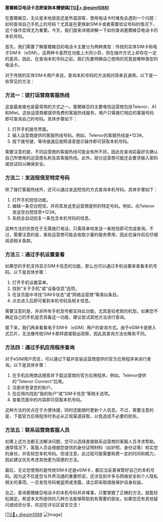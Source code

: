 **塞爾維亞电话卡怎麽查詢本機號碼[[TG💪+ @esim1088](https://t.me/s/esim1088)]**

在塞爾維亞，无论是本地居民还是外国游客，使用电话卡时难免会遇到一个问题：如何查询自己手机上的号码？尤其是在更换新SIM卡或者需要验证号码的情况下，这个操作显得尤为重要。今天，我们就来详细讲解一下如何查询塞爾維亞电话卡的本机号码。

首先，我们需要了解塞爾維亞的电话卡主要分为两种类型：传统的实体SIM卡和电子SIM卡（eSIM）。这两种卡虽然在功能上大同小异，但在操作方式上却存在一定的差异。因此，在查询本机号码之前，我们先要明确自己使用的究竟是哪种类型的电话卡。

对于传统的实体SIM卡用户来说，查询本机号码的方法相对简单且通用。以下是一些常见的方法：

### 方法一：拨打运营商客服热线
这是最直接也是最常用的方式之一。塞爾維亞的主要电信运营商包括Telenor、A1和Mtel。这些运营商都提供免费的客服热线服务，用户只需拨打相应的客服号码即可查询自己的号码。具体步骤如下：
1. 打开手机拨号界面。
2. 输入运营商提供的客服热线号码。例如，Telenor的客服热线是*123#。
3. 按下拨号键，等待接通后按照语音提示操作即可获取本机号码。

需要注意的是，不同运营商的客服热线可能会有所不同，因此在查询前最好先确认自己所使用的运营商名称及其客服热线。此外，部分运营商可能还会要求输入密码或验证码以确保安全。

### 方法二：发送短信至特定号码
除了拨打客服热线外，还可以通过发送短信的方式查询本机号码。具体步骤如下：
1. 打开手机短信功能。
2. 编辑一条空白短信，并将其发送至运营商提供的特定号码。例如，向Telenor发送空白短信至*123#。
3. 系统会自动回复一条包含本机号码的信息。

这种方法的优势在于无需拨打电话，只需简单地发送一条短信即可完成查询。不过，需要注意的是，某些运营商可能会收取少量的服务费用，因此在操作前应仔细阅读相关条款。

### 方法三：通过手机设置查看
如果您的手机支持显示SIM卡信息的功能，那么也可以通过手机设置来查看本机号码。以下是具体步骤：
1. 打开手机设置菜单。
2. 找到“关于手机”或“设备信息”选项。
3. 在该页面中寻找“SIM卡状态”或“网络运营商”等类似条目。
4. 点击进入后即可看到本机号码及相关信息。

需要注意的是，并非所有手机型号都支持此功能，尤其是较老款的机型。如果您不确定自己的手机是否具备这一功能，建议尝试其他方法进行查询。

接下来，我们再来看看电子SIM卡（eSIM）用户的查询方式。由于eSIM卡是嵌入式芯片，无法像传统SIM卡那样直接取出观察，因此其查询方法也略有不同。

### 方法四：通过手机应用程序查询
对于eSIM用户而言，可以通过下载并安装运营商提供的官方应用程序来进行查询。以下是具体步骤：
1. 在手机应用商店搜索并下载运营商的官方应用程序。例如，Telenor提供的“Telenor Connect”应用。
2. 注册并登录您的账户。
3. 在应用内找到“我的账户”或“SIM卡信息”等相关选项。
4. 查看页面中的内容即可获取本机号码。

这种方法的优点在于方便快捷，同时还能随时更新个人信息。不过，需要注意的是，下载官方应用程序时务必从正规渠道获取，以免造成不必要的损失。

### 方法五：联系运营商客服人员
如果上述方法都无法解决问题，您可以选择直接联系运营商的客服人员寻求帮助。通常情况下，客服人员会根据您提供的身份证明材料（如护照、身份证等）核实您的身份，并告知您本机号码。但请注意，此过程可能需要耗费一定的时间和精力，因此建议优先考虑其他更为简便的方法。

最后，无论您使用的是传统SIM卡还是eSIM卡，都应当妥善保管好自己的本机号码。因为这不仅是您与外界沟通的重要桥梁，还涉及到许多与网络安全和个人隐私相关的事项。一旦发现号码被盗用或泄露，请立即采取措施保护自身权益。

总之，查询塞爾維亞电话卡的本机号码并非难事，只要掌握了正确的方法，就能轻松搞定。希望本文所提供的几种方法能够帮助到有需要的朋友。如果您还有其他疑问或经验分享，欢迎在评论区留言交流！

[[TG💪+ @esim1088](https://t.me/s/esim1088) ![Image](https://i.postimg.cc/4NQfJmqS/Snipaste-2025-05-13-00-14-12.png)]